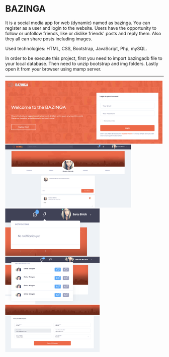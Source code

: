 # BAZINGA

It is a social media app for web (dynamic) named as bazinga. You can register as a user and login to the website. Users have the opportunity to follow or unfollow friends, like or dislike friends' posts and reply them. Also they all can share posts including images. 

Used technologies: HTML, CSS, Bootstrap, JavaScript, Php, mySQL.

In order to be execute this project, first you need to import bazingadb file to your local database. Then need to unzip bootstrap and img folders. Lastly open it from your browser using mamp server.

<hr>

<img src="screenshots/welcome.png" width="500" height="200"> <img src="screenshots/timeline.png" width="400" height="200">
<img src="screenshots/notification.png" width="300" height="150"> <img src="screenshots/requests.png" width="300" height="150"> <img src="screenshots/settings.png" width="300" height="150">
